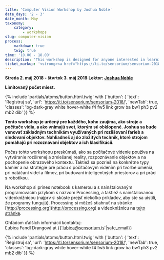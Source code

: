 ```yaml
---
title: 'Computer Vision Workshop by Joshua Noble'
date_days: '2 - 3'
date_month: May
taxonomy:
    category:
        - workshops
slug: computer-vision
process:
    markdown: true
    twig: true
time: '10.00 - 18.00'
description: 'This workshop is designed for anyone interested in learning about how machines can see and learn about the world around them.'
ticket_markup: '<strong><a href="https://ti.to/sensorium/sensorium-2018/"_blank">Registrovať</a></strong>'
---
```


**Streda 2. máj 2018 - štvrtok 3. máj 2018**
**Lektor: [Joshua Noble](https://www.sensorium.is/speakers/joshua-noble)**

**Limitovaný počet miest.**

{% include 'partials/atoms/button.html.twig' with {'button': {
    'text': 'Registruj sa',
    'url': 'https://ti.to/sensorium/sensorium-2018/',
    'newTab': true,
    'classes': 'bg-dark-gray white hover-white f4 fw5 link grow ba bw1 ph3 pv2 mb2 dib'
}} %}

**Tento workshop je určený pre každého, koho zaujíma, ako stroje a počítače vidia, a ako vnímajú svet, ktorým sú obklopené. Joshua sa bude venovať základným technikám využívaných pri rozlišovaní farieb a sledovaní objektov. Nahliadneš aj do zložitých techník, ktoré strojom pomáhajú pri rozoznávaní objektov a ich klasifikácii.**

Počas tohto workshopu preskúmaš, ako sa počítačové videnie používa na vytváranie rozšírenej a zmiešanej reality, rozpoznávanie objektov a na pochopenie obrazového kontextu. Taktiež sa pozrieš na konkrétne typy kamier a na stratégie pre prácu s počítačovým videním pri tvorbe umenia, pri natáčaní videí a filmov, pri budovaní inteligentných priestorov a pri práci s robotikou.

Na workshop si prines notebook s kamerou a s nainštalovaným programovacím jazykom s názvom Processing, a taktiež s nainštalovanou videoknižnicou (najprv si skúste prejsť niekoľko príkladov, aby ste sa uistili, že programy fungujú). Processing si môžeš stiahnuť na stránke [http://processing.org](http://processing.org) a videoknižnicu na [tejto stránke](https://processing.org/reference/libraries/video/index.html).

Ohľadom ďalších informácií kontaktuj: <br>
Ľubica Fandl Drangová at <a href="mailto:{{'lubica@sensorium.is'|safe_email}}">{{'lubica@sensorium.is'|safe_email}}</a>

{% include 'partials/atoms/button.html.twig' with {'button': {
    'text': 'Registruj sa',
    'url': 'https://ti.to/sensorium/sensorium-2018/',
    'newTab': true,
    'classes': 'bg-dark-gray white hover-white f4 fw5 link grow ba bw1 ph3 pv2 mb2 dib'
}} %}
